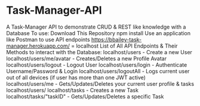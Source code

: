 # Task-Manager-API
A Task-Manager API to demonstrate CRUD &amp; REST like knowledge with a Database
To use:
Download This Repository
npm install
Use an application like Postman to use API endpoints
https://bbailey-task-manager.herokuapp.com/ = localhost
List of All API Endpoints & Their Methods to interact with the Database:
localhost/users - Create a new User
localhost/users/me/avatar - Creates/Deletes a new Profile Avatar
localhost/users/logout - Logout User
localhost/users/login - Authenticate Username/Password & Login
localhost/users/logoutAll - Logs current user out of all devices (if user has more than one JWT active)
localhost/users/me - Gets/Updates/Deletes your current user profile & tasks
localhost/users/
localhost/tasks - Creates a new Task
localhost/tasks/"taskID" - Gets/Updates/Deletes a specific Task
